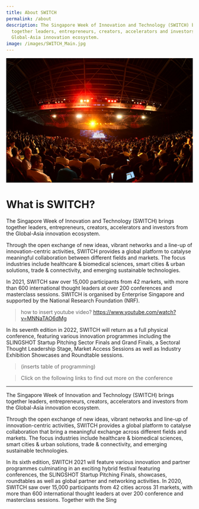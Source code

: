 ```yaml
---
title: About SWITCH
permalink: /about
description: The Singapore Week of Innovation and Technology (SWITCH) brings
  together leaders, entrepreneurs, creators, accelerators and investors from the
  Global-Asia innovation ecosystem.
image: /images/SWITCH_Main.jpg
---
```

![](/images/SWITCH_Main.jpg)
# What is SWITCH?
The Singapore Week of Innovation and Technology (SWITCH) brings together leaders, entrepreneurs, creators, accelerators and investors from the Global-Asia innovation ecosystem. 

Through the open exchange of new ideas, vibrant networks and a line-up of innovation-centric activities, SWITCH provides a global platform to catalyse meaningful collaboration between different fields and markets. The focus industries include healthcare & biomedical sciences, smart cities & urban solutions, trade & connectivity, and emerging sustainable technologies. 

In 2021, SWITCH saw over 15,000 participants from 42 markets, with more than 600 international thought leaders at over 200 conferences and masterclass sessions. SWITCH is organised by Enterprise Singapore and supported by the National Research Foundation (NRF). 

> how to insert youtube video? https://www.youtube.com/watch?v=MNNaTAO6dMg

In its seventh edition in 2022, SWITCH will return as a full physical conference, featuring various innovation programmes including the SLINGSHOT Startup Pitching Sector Finals and Grand Finals, a Sectoral Thought Leadership Stage, Market Access Sessions as well as Industry Exhibition Showcases and Roundtable sessions.  
> (inserts table of programming)   

> Click on the following links to find out more on the conference 

 

--------
The Singapore Week of Innovation and Technology (SWITCH) brings together leaders, entrepreneurs, creators, accelerators and investors from the Global-Asia innovation ecosystem.  

Through the open exchange of new ideas, vibrant networks and line-up of innovation-centric activities, SWITCH provides a global platform to catalyse collaboration that bring a meaningful exchange across different fields and markets. The focus industries include healthcare & biomedical sciences, smart cities & urban solutions, trade & connectivity, and emerging sustainable technologies.  

In its sixth edition, SWITCH 2021 will feature various innovation and partner programmes culminating in an exciting hybrid festival featuring conferences, the SLINGSHOT Startup Pitching Finals, showcases, roundtables as well as global partner and networking activities. In 2020, SWITCH saw over 15,000 participants from 42 cities across 31 markets, with more than 600 international thought leaders at over 200 conference and masterclass sessions. Together with the Sing